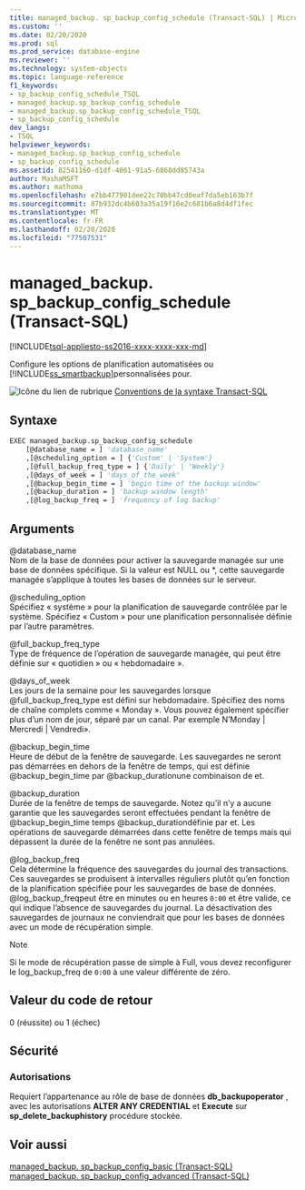 ```yaml
---
title: managed_backup. sp_backup_config_schedule (Transact-SQL) | Microsoft Docs
ms.custom: ''
ms.date: 02/20/2020
ms.prod: sql
ms.prod_service: database-engine
ms.reviewer: ''
ms.technology: system-objects
ms.topic: language-reference
f1_keywords:
- sp_backup_config_schedule_TSQL
- managed_backup.sp_backup_config_schedule
- managed_backup.sp_backup_config_schedule_TSQL
- sp_backup_config_schedule
dev_langs:
- TSQL
helpviewer_keywords:
- managed_backup.sp_backup_config_schedule
- sp_backup_config_schedule
ms.assetid: 82541160-d1df-4061-91a5-6868dd85743a
author: MashaMSFT
ms.author: mathoma
ms.openlocfilehash: e7bb477901dee22c70bb47cd0eaf7da5eb163b7f
ms.sourcegitcommit: 87b932dc4b603a35a19f16e2c681b6a8d4df1fec
ms.translationtype: MT
ms.contentlocale: fr-FR
ms.lasthandoff: 02/20/2020
ms.locfileid: "77507531"
---
```

# <a name="managed_backupsp_backup_config_schedule-transact-sql"></a>managed_backup. sp_backup_config_schedule (Transact-SQL)
[!INCLUDE[tsql-appliesto-ss2016-xxxx-xxxx-xxx-md](../../includes/tsql-appliesto-ss2016-xxxx-xxxx-xxx-md.md)]

  Configure les options de planification automatisées ou [!INCLUDE[ss_smartbackup](../../includes/ss-smartbackup-md.md)]personnalisées pour.  
    
 ![Icône du lien de rubrique](../../database-engine/configure-windows/media/topic-link.gif "Icône du lien de rubrique") [Conventions de la syntaxe Transact-SQL](../../t-sql/language-elements/transact-sql-syntax-conventions-transact-sql.md)  
  
## <a name="syntax"></a>Syntaxe  
  
```vb  
EXEC managed_backup.sp_backup_config_schedule   
    [@database_name = ] 'database_name'
    ,[@scheduling_option = ] {'Custom' | 'System'}  
    ,[@full_backup_freq_type = ] {'Daily' | 'Weekly'}  
    ,[@days_of_week = ] 'days_of_the_week'  
    ,[@backup_begin_time = ] 'begin time of the backup window'  
    ,[@backup_duration = ] 'backup window length'  
    ,[@log_backup_freq = ] 'frequency of log backup'  
```  
  
##  <a name="Arguments"></a> Arguments  
 @database_name  
 Nom de la base de données pour activer la sauvegarde managée sur une base de données spécifique. Si la valeur est NULL ou *, cette sauvegarde managée s’applique à toutes les bases de données sur le serveur.  
  
 @scheduling_option  
 Spécifiez « système » pour la planification de sauvegarde contrôlée par le système. Spécifiez « Custom » pour une planification personnalisée définie par l’autre paramètres.  
  
 @full_backup_freq_type  
 Type de fréquence de l’opération de sauvegarde managée, qui peut être définie sur « quotidien » ou « hebdomadaire ».  
  
 @days_of_week  
 Les jours de la semaine pour les sauvegardes lorsque @full_backup_freq_type est défini sur hebdomadaire. Spécifiez des noms de chaîne complets comme « Monday ».  Vous pouvez également spécifier plus d’un nom de jour, séparé par un canal. Par exemple N’Monday | Mercredi | Vendredi».  
  
 @backup_begin_time  
 Heure de début de la fenêtre de sauvegarde. Les sauvegardes ne seront pas démarrées en dehors de la fenêtre de temps, qui est définie @backup_begin_time par @backup_durationune combinaison de et.  
  
 @backup_duration  
 Durée de la fenêtre de temps de sauvegarde. Notez qu’il n’y a aucune garantie que les sauvegardes seront effectuées pendant la fenêtre de @backup_begin_time temps @backup_durationdéfinie par et. Les opérations de sauvegarde démarrées dans cette fenêtre de temps mais qui dépassent la durée de la fenêtre ne sont pas annulées.  
  
 @log_backup_freq  
 Cela détermine la fréquence des sauvegardes du journal des transactions. Ces sauvegardes se produisent à intervalles réguliers plutôt qu’en fonction de la planification spécifiée pour les sauvegardes de base de données. @log_backup_freqpeut être en minutes ou en heures `0:00` et être valide, ce qui indique l’absence de sauvegardes du journal. La désactivation des sauvegardes de journaux ne conviendrait que pour les bases de données avec un mode de récupération simple.  
  
> [!NOTE]  
>  Si le mode de récupération passe de simple à Full, vous devez reconfigurer le log_backup_freq de `0:00` à une valeur différente de zéro.  
  
## <a name="return-code-value"></a>Valeur du code de retour  
 0 (réussite) ou 1 (échec)  
  
## <a name="security"></a>Sécurité  
  
### <a name="permissions"></a>Autorisations  
 Requiert l’appartenance au rôle de base de données **db_backupoperator** , avec les autorisations **ALTER ANY CREDENTIAL** et **Execute** sur **sp_delete_backuphistory** procédure stockée.  
  
## <a name="see-also"></a>Voir aussi  
 [managed_backup. sp_backup_config_basic (Transact-SQL)](../../relational-databases/system-stored-procedures/managed-backup-sp-backup-config-basic-transact-sql.md)   
 [managed_backup. sp_backup_config_advanced &#40;Transact-SQL&#41;](../../relational-databases/system-stored-procedures/managed-backup-sp-backup-config-advanced-transact-sql.md)  
  
  
